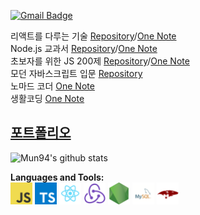 [![Gmail Badge](https://img.shields.io/badge/-seongwoo720@gmail.com-c14438?style=flat-square&logo=Gmail&logoColor=white&link=mailto:seongwoo720@gmail.com)](mailto:seongwoo720@gmail.com)

리액트를 다루는 기술 <a href="https://github.com/Mun94/react-blog-app">Repository</a>/<a href="https://1drv.ms/u/s!AgLYazaFR-l8lARj7nXuJZQ9PB7o?e=Ozxcau">One Note</a>   
Node.js 교과서 <a href="https://github.com/Mun94/Nodejs-book">Repository</a>/<a href="https://1drv.ms/u/s!AgLYazaFR-l8g9NjrjU8CqerJw8asA?e=cRJ1bB">One Note</a>   
초보자를 위한 JS 200제 <a href="https://github.com/Mun94/JS200-book">Repository</a>/<a href="https://1drv.ms/u/s!AgLYazaFR-l8kjeydXgRl5K0a6Ua?e=ayc5sp">One Note</a>   
모던 자바스크립트 입문 <a href="https://github.com/Mun94/Interview-QnA">Repository</a>   
노마드 코더 <a href="https://1drv.ms/u/s!AgLYazaFR-l8kkdyoN0hE_vqNcIh?e=0lSL7G">One Note</a>   
생활코딩 <a href="https://1drv.ms/u/s!AgLYazaFR-l8hGYx27b9_S-Ex3NV?e=q11lEx">One Note</a>

## <a href="https://mun94.github.io/portfolio_app/">포트폴리오</a>



![Mun94's github stats](https://github-readme-stats.vercel.app/api?username=Mun94&show_icons=true&title_color=C1292E&icon_color=1a1a2e&text_color=235789&bg_color=FFF000)



**Languages and Tools:**  
<code><img height="35" src="https://raw.githubusercontent.com/github/explore/80688e429a7d4ef2fca1e82350fe8e3517d3494d/topics/javascript/javascript.png"></code>
<code><img height="35" src="https://raw.githubusercontent.com/github/explore/80688e429a7d4ef2fca1e82350fe8e3517d3494d/topics/typescript/typescript.png"></code>
<code><img height="35" src="https://raw.githubusercontent.com/github/explore/80688e429a7d4ef2fca1e82350fe8e3517d3494d/topics/react/react.png"></code>
<code><img height="35" src="https://raw.githubusercontent.com/github/explore/80688e429a7d4ef2fca1e82350fe8e3517d3494d/topics/redux/redux.png"></code>
<code><img height="35" src="https://raw.githubusercontent.com/github/explore/80688e429a7d4ef2fca1e82350fe8e3517d3494d/topics/nodejs/nodejs.png"></code>
<code><img height="35" src="https://raw.githubusercontent.com/github/explore/80688e429a7d4ef2fca1e82350fe8e3517d3494d/topics/mysql/mysql.png"></code>
<code><img height="35" src="https://raw.githubusercontent.com/github/explore/80688e429a7d4ef2fca1e82350fe8e3517d3494d/topics/mongoose/mongoose.png"></code>




